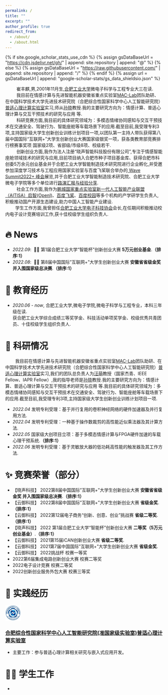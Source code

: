 ```yaml
---
permalink: /
title: ""
excerpt: ""
author_profile: true
redirect_from: 
  - /about/
  - /about.html
---
```


{% if site.google_scholar_stats_use_cdn %}
{% assign gsDataBaseUrl = "https://cdn.jsdelivr.net/gh/" | append: site.repository | append: "@" %}
{% else %}
{% assign gsDataBaseUrl = "https://raw.githubusercontent.com/" | append: site.repository | append: "/" %}
{% endif %}
{% assign url = gsDataBaseUrl | append: "google-scholar-stats/gs_data_shieldsio.json" %}

<span class='anchor' id='about-me'></span>

&emsp; &emsp; 崔丰麒,男,2001年11月生,[合肥工业大学](https://www.hfut.edu.cn/)微电子科学与工程专业大三在读.<br>&emsp; &emsp; 我目前在情感计算与先进智能机器安徽省重点实验室[MAC-Lab](http://faculty.hfut.edu.cn/sunxiao/zh_CN/index.htm)团队助研、在中国科学技术大学先进技术研究院（合肥综合性国家科学中心人工智能研究院）[普适心理计算实验室](http://iai.ustc.edu.cn/iai/r271.html)实习,师从[孙晓](http://faculty.hfut.edu.cn/sunxiao/zh_CN/index.htm)教授.我的主要研究方向为：情感计算、普适心理计算与交互干预技术的研究与应用 等.<br>&emsp; &emsp; 科研竞赛方面,我目前的具体研究领域为：多模态情绪协同感知与交互干预技术在交通安全、驾驶行为、智能座舱等车载场景下的应用.截至目前,我受理专利3项,主持国家级大学生创新创业训练计划项目一项,以团队第一主持人带队获得第八届中国国际“互联网+”大学生创新创业大赛国家级银奖一项，获各类教育部竞赛排行榜赛事奖项 国家级2项、省部级/市级8项、校级若干.<br>&emsp; &emsp; 创新创业方面,我作为法人注册“晓声智能科技股份有限公司”,专注于情感智能座舱领域技术的研究与应用,目前项目纳入合肥市种子项目基金库、获得合肥市科创委5万余元创业基金并于合肥工业大学智能制造技术研究院进行企业孵化,并受邀参加深度学习技术与工程应用国家实验室与百度飞桨联合举办的[ Wave Summit2022+ 峰会](https://www.wavesummit.com.cn/)展览,并于合肥工业大学智能制造技术研究院、合肥工业大学微电子学院等多个单位进行[路演汇报与经验分享](http://news.hfut.edu.cn/info/1017/51049.htm).<br>&emsp; &emsp; 社会工作方面,我作为[鹏城国家重点实验室新一代人工智能产业联盟（AITISA）启智(OpenI)](./images/pengcheng.png)、[百度飞桨](./images/linghangtuan.png)、[百度校园](./images/baidu.png)等多个机构的产学研学生负责人,积极推动国产开源生态建设,助力中国人工智能产业建设.<br>&emsp; &emsp;学生工作方面,我曾担任[合肥工业大学电子科技协会](https://space.bilibili.com/503436097/?spm_id_from=333.999.0.0)会长,在任期间积极推动校内电子设计竞赛培训工作,获十佳校级学生组织负责人.


# 🔥 News
- *2022.09*: &nbsp;🎉🎉  第1届合肥工业大学“智能杯”创新创业大赛 **5万元创业基金**.**（排序:1）**  
- *2022.08*: &nbsp;🎉🎉  第8届中国国际”互联网+”大学生创新创业大赛 **安徽省省级金奖 并入围国家级总决赛**.**（排序:1）**   

# 📖 教育经历
- *2020.06 - now*, 合肥工业大学,微电子学院,微电子科学与工程专业，本科三年级在读. <br>获合肥工业大学综合成绩三等奖学金、科技活动单项奖学金、校级优秀共青团员、十佳校级学生组织负责人.


# 🔬 科研情况 
&emsp; &emsp;我目前在情感计算与先进智能机器安徽省重点实验室[MAC-Lab](http://faculty.hfut.edu.cn/sunxiao/zh_CN/index.htm)团队助研、在中国科学技术大学先进技术研究院（合肥综合性国家科学中心人工智能研究院）[普适心理计算实验室](http://iai.ustc.edu.cn/iai/r271.html)实习,我们的团队总负责人为[汪萌](http://faculty.hfut.edu.cn/wm12/zh_CN/index.htm)教授（国家杰青、IEEE Fellow、IAPR Fellow）,我的指导老师是[孙晓](http://faculty.hfut.edu.cn/sunxiao/zh_CN/index.htm)教授.我的主要研究方向为：情感计算、普适心理计算与交互干预技术的研究与应用 等.我目前的具体研究领域为：多模态情绪协同感知与交互干预技术在交通安全、驾驶行为、智能座舱等车载场景下的应用.截至目前,我受理专利3项,主持国家级大学生创新创业训练计划项目一项.    

- *2022.04* 发明专利受理：基于并行复用的卷积神经网络的硬件加速器及并行复用方法.  
- *2022.04* 发明专利受理：一种基于操作数裁剪的高性能近似乘法器及其计算方法.
- *2022.05* 国家级大创项目立项：基于多模态情感计算与FPGA硬件加速的车载心理干预系统.**（排序:1）** 
- *2022.06* 发明专利受理：基于灵敏放大器的低功耗高性能的触发器及其工作方法.

# ✨ 竞赛荣誉（部分）
- 【晓声科技】 2022第8届中国国际”互联网+”大学生创新创业大赛 **安徽省省级金奖 并入围国家级总决赛**.**（排序:1）**
- 【云御科技】 2022第8届中国国际”互联网+”大学生创新创业大赛 **省级金奖**.**（排序:1）**
- 【云御科技】 2022第12届电子商务“创新、创意、创业”挑战赛 **省级二等奖**.**（排序:1）**
- 【晓声科技】 2022 第1届合肥工业大学“智能杯”创新创业大赛 **二等奖（5万元创业基金）**.**（排序:1）**
- 【云御科技】 2021第15届iCAN创新创业大赛 **省级二等奖**.
- 【云御科技】 2021第7届中国国际”互联网+”大学生创新创业大赛 **省级金奖**.
- 【云御科技】 2022挑战杯 校赛一等奖
- 2022第6届集成电路创新创业大赛 校赛二等奖
- 2022电子设计竞赛 校赛二等奖
- 2022创新创业服务外包大赛 校赛三等奖


# 🏃 实践经历
<img align="left">
<img src=./images/iai.jpg  width=10% />
</div>
<h3> <a href="http://iai.ustc.edu.cn/iai/r271.html">合肥综合性国家科学中心人工智能研究院(准国家级实验室)普适心理计算实验室</a> </h3>
<ul>
<li><p>主要工作：参与普适心理计算相关研究与嵌入式应用开发。<br /></p>
</li>
</ul> 
 


# 👨‍🔬 学生工作
- 

